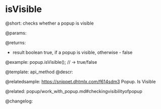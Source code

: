 isVisible
=============

@short: checks whether a popup is visible


@params:


@returns:
- result	boolean 		true, if a popup is visible, otherwise - false


@example:
popup.isVisible(); // -> true/false


@template: api_method
@descr:

@relatedsample: https://snippet.dhtmlx.com/f614sdm3	Popup. Is Visible

@related: popup/work_with_popup.md#checkingvisibilityofpopup


@changelog:



